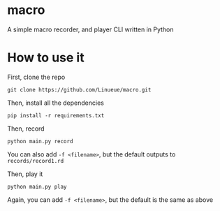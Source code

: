 # macro
A simple macro recorder, and player CLI written in Python

# How to use it

First, clone the repo
```
git clone https://github.com/Linueue/macro.git
```

Then, install all the dependencies
```
pip install -r requirements.txt
```

Then, record
```
python main.py record
```

You can also add `-f <filename>`, but the default outputs to `records/record1.rd`

Then, play it
```
python main.py play
```

Again, you can add `-f <filename>`, but the default is the same as above
